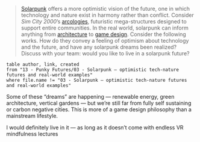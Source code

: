 > [Solarpunk](https://solarpunks.net/) offers a more optimistic vision of the future, one in which technology and nature exist in harmony rather than conflict. Consider *Sim City 2000*’s [arcologies](https://simcity.fandom.com/wiki/Arcology), futuristic mega-structures designed to support entire communities. In the real world, solarpunk can inform anything from [architecture](https://architizer.com/blog/inspiration/stories/solarpunk-architecture-and-the-built-future/) to [game design](https://www.greengamedesign.com/solarpunk-games/). Consider the following works. How do they convey a feeling of optimism about technology and the future, and have any solarpunk dreams been realized? Discuss with your team: would you like to live in a solarpunk future?

```dataview
table author, link, created
from "13 - Punky Futures/03 - Solarpunk — optimistic tech-nature futures and real-world examples"
where file.name != "03 - Solarpunk — optimistic tech-nature futures and real-world examples"
```

Some of these “dreams” are happening — renewable energy, green architecture, vertical gardens — but we’re still far from fully self sustaining or carbon negative cities. This is more of a game design philosophy than a mainstream lifestyle.

I would definitely live in it — as long as it doesn’t come with endless VR mindfulness lectures
